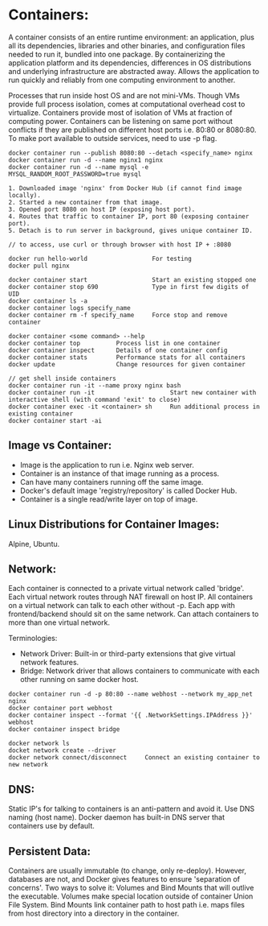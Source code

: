# Containers: 
A container consists of an entire runtime environment: an application, plus all its dependencies, libraries and other binaries, and configuration files needed to run it, bundled into one package. By containerizing the application platform and its dependencies, differences in OS distributions and underlying infrastructure are abstracted away. Allows the application to run quickly and reliably from one computing environment to another. 

Processes that run inside host OS and are not mini-VMs. Though VMs provide full process isolation, comes at computational overhead cost to virtualize. Containers provide most of isolation of VMs at fraction of computing power. Containers can be listening on same port without conflicts if they are published on different host ports i.e. 80:80 or 8080:80. To make port available to outside services, need to use -p flag.

```
docker container run --publish 8080:80 --detach <specify_name> nginx
docker container run -d --name nginx1 nginx
docker container run -d --name mysql -e MYSQL_RANDOM_ROOT_PASSWORD=true mysql

1. Downloaded image 'nginx' from Docker Hub (if cannot find image locally).
2. Started a new container from that image.
3. Opened port 8080 on host IP (exposing host port).
4. Routes that traffic to container IP, port 80 (exposing container port).
5. Detach is to run server in background, gives unique container ID.

// to access, use curl or through browser with host IP + :8080
```


```
docker run hello-world                  For testing
docker pull nginx   

docker container start                  Start an existing stopped one
docker container stop 690               Type in first few digits of UID
docker container ls -a
docker container logs specify_name
docker container rm -f specify_name     Force stop and remove container

docker container <some command> --help
docker container top          Process list in one container
docker container inspect      Details of one container config
docker container stats        Performance stats for all containers
docker update                 Change resources for given container

// get shell inside containers
docker container run -it --name proxy nginx bash
docker container run -it                     Start new container with interactive shell (with command 'exit' to close)
docker container exec -it <container> sh     Run additional process in existing container
docker container start -ai 
```

## Image vs Container:
- Image is the application to run i.e. Nginx web server.
- Container is an instance of that image running as a process.
- Can have many containers running off the same image.
- Docker's default image 'registry/repository' is called Docker Hub.
- Container is a single read/write layer on top of image.


## Linux Distributions for Container Images:
Alpine, Ubuntu.

## Network:
Each container is connected to a private virtual network called 'bridge'. Each virtual network routes through NAT firewall on host IP. All containers on a virtual network can talk to each other without -p. Each app with frontend/backend should sit on the same network. Can attach containers to more than one virtual network.

Terminologies:
- Network Driver: Built-in or third-party extensions that give virtual network features.
- Bridge: Network driver that allows containers to communicate with each other running on same docker host.

``` 
docker container run -d -p 80:80 --name webhost --network my_app_net nginx
docker container port webhost
docker container inspect --format '{{ .NetworkSettings.IPAddress }}' webhost
docker container inspect bridge

docker network ls
docket network create --driver
docker network connect/disconnect     Connect an existing container to new network

```
## DNS:
Static IP's for talking to containers is an anti-pattern and avoid it. Use DNS naming (host name). Docker daemon has built-in DNS server that containers use by default.

## Persistent Data:
Containers are usually immutable (to change, only re-deploy). However, databases are not, and Docker gives features to ensure 'separation of concerns'. Two ways to solve it: Volumes and Bind Mounts that will outlive the executable. Volumes make special location outside of container Union File System. Bind Mounts link container path to host path i.e. maps files from host directory into a directory in the container.

